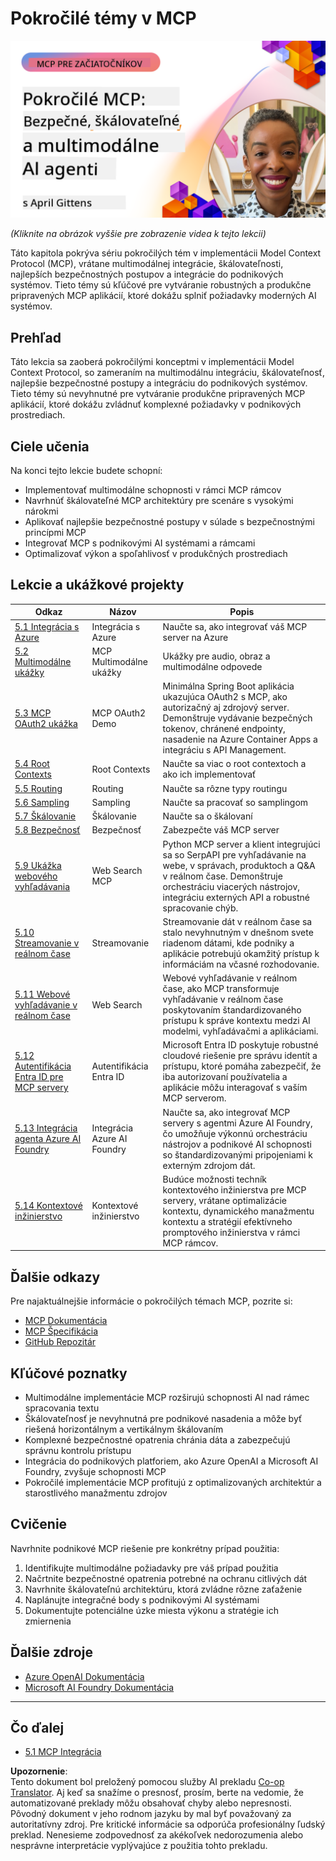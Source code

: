 <!--
CO_OP_TRANSLATOR_METADATA:
{
  "original_hash": "d204bc94ea6027d06a703b21b711ca57",
  "translation_date": "2025-08-18T20:17:25+00:00",
  "source_file": "05-AdvancedTopics/README.md",
  "language_code": "sk"
}
-->
# Pokročilé témy v MCP

[![Pokročilé MCP: Bezpečné, škálovateľné a multimodálne AI agenty](../../../translated_images/06.42259eaf91fccfc6d06ef1c126c9db04bbff9e5f60a87b782a2ec2616163142f.sk.png)](https://youtu.be/4yjmGvJzYdY)

_(Kliknite na obrázok vyššie pre zobrazenie videa k tejto lekcii)_

Táto kapitola pokrýva sériu pokročilých tém v implementácii Model Context Protocol (MCP), vrátane multimodálnej integrácie, škálovateľnosti, najlepších bezpečnostných postupov a integrácie do podnikových systémov. Tieto témy sú kľúčové pre vytváranie robustných a produkčne pripravených MCP aplikácií, ktoré dokážu splniť požiadavky moderných AI systémov.

## Prehľad

Táto lekcia sa zaoberá pokročilými konceptmi v implementácii Model Context Protocol, so zameraním na multimodálnu integráciu, škálovateľnosť, najlepšie bezpečnostné postupy a integráciu do podnikových systémov. Tieto témy sú nevyhnutné pre vytváranie produkčne pripravených MCP aplikácií, ktoré dokážu zvládnuť komplexné požiadavky v podnikových prostrediach.

## Ciele učenia

Na konci tejto lekcie budete schopní:

- Implementovať multimodálne schopnosti v rámci MCP rámcov
- Navrhnúť škálovateľné MCP architektúry pre scenáre s vysokými nárokmi
- Aplikovať najlepšie bezpečnostné postupy v súlade s bezpečnostnými princípmi MCP
- Integrovať MCP s podnikovými AI systémami a rámcami
- Optimalizovať výkon a spoľahlivosť v produkčných prostrediach

## Lekcie a ukážkové projekty

| Odkaz | Názov | Popis |
|------|-------|-------------|
| [5.1 Integrácia s Azure](./mcp-integration/README.md) | Integrácia s Azure | Naučte sa, ako integrovať váš MCP server na Azure |
| [5.2 Multimodálne ukážky](./mcp-multi-modality/README.md) | MCP Multimodálne ukážky | Ukážky pre audio, obraz a multimodálne odpovede |
| [5.3 MCP OAuth2 ukážka](../../../05-AdvancedTopics/mcp-oauth2-demo) | MCP OAuth2 Demo | Minimálna Spring Boot aplikácia ukazujúca OAuth2 s MCP, ako autorizačný aj zdrojový server. Demonštruje vydávanie bezpečných tokenov, chránené endpointy, nasadenie na Azure Container Apps a integráciu s API Management. |
| [5.4 Root Contexts](./mcp-root-contexts/README.md) | Root Contexts | Naučte sa viac o root contextoch a ako ich implementovať |
| [5.5 Routing](./mcp-routing/README.md) | Routing | Naučte sa rôzne typy routingu |
| [5.6 Sampling](./mcp-sampling/README.md) | Sampling | Naučte sa pracovať so samplingom |
| [5.7 Škálovanie](./mcp-scaling/README.md) | Škálovanie | Naučte sa o škálovaní |
| [5.8 Bezpečnosť](./mcp-security/README.md) | Bezpečnosť | Zabezpečte váš MCP server |
| [5.9 Ukážka webového vyhľadávania](./web-search-mcp/README.md) | Web Search MCP | Python MCP server a klient integrujúci sa so SerpAPI pre vyhľadávanie na webe, v správach, produktoch a Q&A v reálnom čase. Demonštruje orchestráciu viacerých nástrojov, integráciu externých API a robustné spracovanie chýb. |
| [5.10 Streamovanie v reálnom čase](./mcp-realtimestreaming/README.md) | Streamovanie | Streamovanie dát v reálnom čase sa stalo nevyhnutným v dnešnom svete riadenom dátami, kde podniky a aplikácie potrebujú okamžitý prístup k informáciám na včasné rozhodovanie. |
| [5.11 Webové vyhľadávanie v reálnom čase](./mcp-realtimesearch/README.md) | Web Search | Webové vyhľadávanie v reálnom čase, ako MCP transformuje vyhľadávanie v reálnom čase poskytovaním štandardizovaného prístupu k správe kontextu medzi AI modelmi, vyhľadávačmi a aplikáciami. |
| [5.12 Autentifikácia Entra ID pre MCP servery](./mcp-security-entra/README.md) | Autentifikácia Entra ID | Microsoft Entra ID poskytuje robustné cloudové riešenie pre správu identít a prístupu, ktoré pomáha zabezpečiť, že iba autorizovaní používatelia a aplikácie môžu interagovať s vaším MCP serverom. |
| [5.13 Integrácia agenta Azure AI Foundry](./mcp-foundry-agent-integration/README.md) | Integrácia Azure AI Foundry | Naučte sa, ako integrovať MCP servery s agentmi Azure AI Foundry, čo umožňuje výkonnú orchestráciu nástrojov a podnikové AI schopnosti so štandardizovanými pripojeniami k externým zdrojom dát. |
| [5.14 Kontextové inžinierstvo](./mcp-contextengineering/README.md) | Kontextové inžinierstvo | Budúce možnosti techník kontextového inžinierstva pre MCP servery, vrátane optimalizácie kontextu, dynamického manažmentu kontextu a stratégií efektívneho promptového inžinierstva v rámci MCP rámcov. |

## Ďalšie odkazy

Pre najaktuálnejšie informácie o pokročilých témach MCP, pozrite si:
- [MCP Dokumentácia](https://modelcontextprotocol.io/)
- [MCP Špecifikácia](https://spec.modelcontextprotocol.io/)
- [GitHub Repozitár](https://github.com/modelcontextprotocol)

## Kľúčové poznatky

- Multimodálne implementácie MCP rozširujú schopnosti AI nad rámec spracovania textu
- Škálovateľnosť je nevyhnutná pre podnikové nasadenia a môže byť riešená horizontálnym a vertikálnym škálovaním
- Komplexné bezpečnostné opatrenia chránia dáta a zabezpečujú správnu kontrolu prístupu
- Integrácia do podnikových platforiem, ako Azure OpenAI a Microsoft AI Foundry, zvyšuje schopnosti MCP
- Pokročilé implementácie MCP profitujú z optimalizovaných architektúr a starostlivého manažmentu zdrojov

## Cvičenie

Navrhnite podnikové MCP riešenie pre konkrétny prípad použitia:

1. Identifikujte multimodálne požiadavky pre váš prípad použitia
2. Načrtnite bezpečnostné opatrenia potrebné na ochranu citlivých dát
3. Navrhnite škálovateľnú architektúru, ktorá zvládne rôzne zaťaženie
4. Naplánujte integračné body s podnikovými AI systémami
5. Dokumentujte potenciálne úzke miesta výkonu a stratégie ich zmiernenia

## Ďalšie zdroje

- [Azure OpenAI Dokumentácia](https://learn.microsoft.com/en-us/azure/ai-services/openai/)
- [Microsoft AI Foundry Dokumentácia](https://learn.microsoft.com/en-us/ai-services/)

---

## Čo ďalej

- [5.1 MCP Integrácia](./mcp-integration/README.md)

**Upozornenie**:  
Tento dokument bol preložený pomocou služby AI prekladu [Co-op Translator](https://github.com/Azure/co-op-translator). Aj keď sa snažíme o presnosť, prosím, berte na vedomie, že automatizované preklady môžu obsahovať chyby alebo nepresnosti. Pôvodný dokument v jeho rodnom jazyku by mal byť považovaný za autoritatívny zdroj. Pre kritické informácie sa odporúča profesionálny ľudský preklad. Nenesieme zodpovednosť za akékoľvek nedorozumenia alebo nesprávne interpretácie vyplývajúce z použitia tohto prekladu.